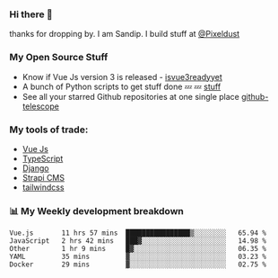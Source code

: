 ### Hi there 👋

thanks for dropping by.
I am Sandip. I build stuff at [@Pixeldust](github.com/pixeldust-in/)

###  **My Open Source Stuff**

 - Know if Vue Js version 3 is released -  [isvue3readyyet](https://github.com/sandiprb/isvue3readyyet)
 - A bunch of Python scripts to get stuff done 💤 💤 [stuff](https://github.com/sandiprb/stuff)
 - See all your starred Github repositories at one single place [github-telescope](https://github.com/sandiprb/github-telescope)



###  **My tools of trade:**
 - [Vue Js](https://github.com/vuejs/vue/)
 - [TypeScript](https://github.com/microsoft/TypeScript)
 - [Django](github.com/django/django)
 - [Strapi CMS](github.com/strapi/strapi)
 - [tailwindcss](https://github.com/tailwindlabs/tailwindcss)


###  📊 **My Weekly development breakdown**
<!--START_SECTION:waka-->
```text
Vue.js       11 hrs 57 mins  ████████████████▒░░░░░░░░   65.94 % 
JavaScript   2 hrs 42 mins   ███▓░░░░░░░░░░░░░░░░░░░░░   14.98 % 
Other        1 hr 9 mins     █▓░░░░░░░░░░░░░░░░░░░░░░░   06.35 % 
YAML         35 mins         ▓░░░░░░░░░░░░░░░░░░░░░░░░   03.23 % 
Docker       29 mins         ▓░░░░░░░░░░░░░░░░░░░░░░░░   02.75 % 
```
<!--END_SECTION:waka-->
